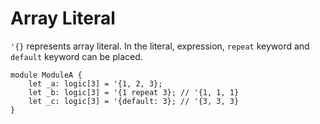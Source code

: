 # Array Literal

`'{}` represents array literal.
In the literal, expression, `repeat` keyword and `default` keyword can be placed.

```veryl,playground
module ModuleA {
    let _a: logic[3] = '{1, 2, 3};
    let _b: logic[3] = '{1 repeat 3}; // '{1, 1, 1}
    let _c: logic[3] = '{default: 3}; // '{3, 3, 3}
}
```

